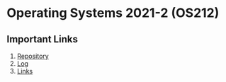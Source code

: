# Operating Systems 2021-2 (OS212)

## Important Links
1. [Repository](https://github.com/johaneschristian/os212/)
2. [Log](https://johaneschristian.github.io/os212/TXT/mylog.txt)
3. [Links](https://johaneschristian.github.io/os212/LINKS/links.md)
